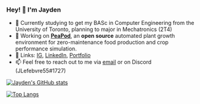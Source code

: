 ### Hey! 👋 I'm Jayden
- 🌱 Currently studying to get my BASc in Computer Engineering from the University of Toronto, planning to major in Mechatronics (2T4)
- 🔭 Working on [**PeaPod**](https://github.com/UpRouteFoundation/PeaPod), an **open source** automated plant growth environment for zero-maintenance food production and crop performance simulation.
- 💬 Links: [IG](https://www.instagram.com/JLefebvre55), [LinkedIn](https://www.linkedin.com/in/jayden-lefebvre-114bb4164/), [Portfolio](https://jlefebvre55.github.io/)
- 📫 Feel free to reach out to me via [email](mailto:jayden.lefebvre55@gmail.com) or on Discord (JLefebvre55#1727)


[![Jayden's GitHub stats](https://github-readme-stats.vercel.app/api?username=jlefebvre55&count_private=true&show_icons=true)](https://github.com/anuraghazra/github-readme-stats)

[![Top Langs](https://github-readme-stats.vercel.app/api/top-langs/?username=jlefebvre55&langs_count=8)](https://github.com/anuraghazra/github-readme-stats)
